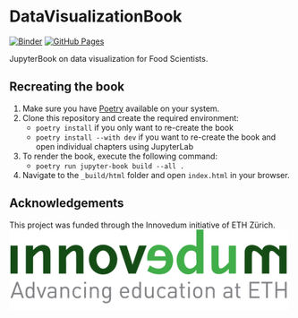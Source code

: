 # DataVisualizationBook
[![Binder](https://binder.let.ethz.ch/badge_logo.svg)](https://binder.let.ethz.ch/v2/gh/bokulich-lab/DataVisualizationBook/main?labpath=chapters)
[![GitHub Pages](https://img.shields.io/badge/GitHub%20Pages-DataVisBook-brightgreen)](https://bokulich-lab.github.io/DataVisualizationBookBook/)

JupyterBook on data visualization for Food Scientists.

## Recreating the book
1. Make sure you have [Poetry](https://python-poetry.org/) available on your system.
2. Clone this repository and create the required environment:
	* `poetry install` if you only want to re-create the book
    * `poetry install --with dev` if you want to re-create the book and open individual chapters using JupyterLab
3. To render the book, execute the following command:
	* `poetry run jupyter-book build --all .`
4. Navigate to the `_build/html` folder and open `index.html` in your browser.

## Acknowledgements
This project was funded through the Innovedum initiative of ETH Zürich.
[<img src="img/innovedum_logo.png" width="500">](https://ethz.ch/en/the-eth-zurich/education/innovedum.html)
